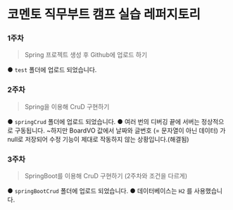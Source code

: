 # 코멘토 직무부트 캠프 실습 레퍼지토리

### 1주차

> Spring 프로젝트 생성 후 Github에 업로드 하기

● `test` 폴더에 업로드 되었습니다.

### 2주차

> Spring을 이용해 CruD 구현하기

● `springCrud` 폴더에 업로드 되었습니다.
● 여러 번의 디버깅 끝에 서버는 정상적으로 구동됩니다. ~하지만 BoardVO 값에서 날짜와 글번호 (= 문자열이 아닌 데이터) 가 null로 저장되어 수정 기능이 제대로 작동하지 않는 상황입니다.(해결됨)

### 3주차

> SpringBoot를 이용해 CruD 구현하기 (2주차와 조건을 다르게)

● `springBootCrud` 폴더에 업로드 되었습니다.
● 데이터베이스는 `H2` 를 사용했습니다.

